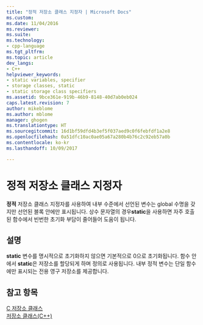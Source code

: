 ```yaml
---
title: "정적 저장소 클래스 지정자 | Microsoft Docs"
ms.custom: 
ms.date: 11/04/2016
ms.reviewer: 
ms.suite: 
ms.technology:
- cpp-language
ms.tgt_pltfrm: 
ms.topic: article
dev_langs:
- C++
helpviewer_keywords:
- static variables, specifier
- storage classes, static
- static storage class specifiers
ms.assetid: 9bce361e-919b-46b9-8148-40d7ab0eb024
caps.latest.revision: 7
author: mikeblome
ms.author: mblome
manager: ghogen
ms.translationtype: HT
ms.sourcegitcommit: 16d1bf59dfd4b3ef5f037aed9c0f6febfdf1a2e8
ms.openlocfilehash: 0a51dfc10ac0ae05a67a280b4b76c2c92eb57a0b
ms.contentlocale: ko-kr
ms.lasthandoff: 10/09/2017

---
```

# <a name="static-storage-class-specifier"></a>정적 저장소 클래스 지정자
**정적** 저장소 클래스 지정자를 사용하여 내부 수준에서 선언된 변수는 global 수명을 갖지만 선언된 블록 안에만 표시됩니다. 상수 문자열의 경우**static**을 사용하면 자주 호출된 함수에서 빈번한 초기화 부담이 줄어들어 도움이 됩니다.  
  
## <a name="remarks"></a>설명  
**static** 변수를 명시적으로 초기화하지 않으면 기본적으로 0으로 초기화됩니다. 함수 안에서 **static**은 저장소를 할당되게 하며 정의로 사용됩니다. 내부 정적 변수는 단일 함수에만 표시되는 전용 영구 저장소를 제공합니다.  
  
## <a name="see-also"></a>참고 항목  
[C 저장소 클래스](c-storage-classes.md)  
[저장소 클래스(C++)](../cpp/storage-classes-cpp.md)  
